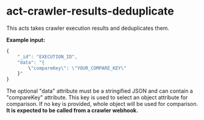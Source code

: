 # act-crawler-results-deduplicate

This acts takes crawler execution results and deduplicates them.

__Example input:__
```javascript
{
    "_id": "EXECUTION_ID",
    "data": "{
        \"compareKey\": \"YOUR_COMPARE_KEY\"
    }"
}
```

The optional "data" attribute must be a stringified JSON and can contain a "compareKey" attribute.
This key is used to select an object attribute for comparison. If no key is provided, whole object will be used for comparison.
__It is expected to be called from a crawler webhook.__
